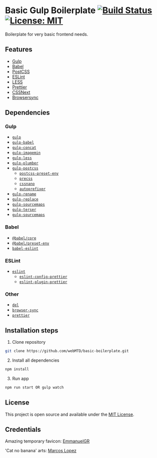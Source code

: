 # Basic Gulp Boilerplate [![Build Status](https://travis-ci.org/webMTD/basic-boilerplate.svg?branch=master)](https://travis-ci.org/webMTD/basic-boilerplate) [![License: MIT](https://img.shields.io/badge/License-MIT-blue.svg)](https://opensource.org/licenses/MIT)

Boilerplate for very basic frontend needs. 

## Features

- [Gulp](https://gulpjs.com/)
- [Babel](https://babeljs.io/)
- [PostCSS](https://postcss.org/)
- [ESLint](https://eslint.org/)
- [LESS](http://lesscss.org/)
- [Prettier](https://prettier.io/)
- [CSSNext](https://cssnext.github.io/)
- [Browsersync](https://www.browsersync.io/)

## Dependencies

### Gulp

- [`gulp`](https://www.npmjs.com/package/gulp)
- [`gulp-babel`](https://www.npmjs.com/package/gulp-babel)
- [`gulp-concat`](https://www.npmjs.com/package/gulp-concat)
- [`gulp-imagemin`](https://www.npmjs.com/search?q=gulp-imagemin)
- [`gulp-less`](https://www.npmjs.com/package/gulp-less)
- [`gulp-plumber`](https://www.npmjs.com/package/gulp-plumber)
- [`gulp-postcss`](https://www.npmjs.com/package/gulp-postcss)
  - [`postcss-preset-env`](https://www.npmjs.com/package/postcss-preset-env)
  - [`precss`](https://www.npmjs.com/package/precss) 
  - [`cssnano`](https://www.npmjs.com/package/cssnano)
  - [`autoprefixer`](https://www.npmjs.com/package/autoprefixer)
- [`gulp-rename`](https://www.npmjs.com/package/gulp-rename)
- [`gulp-replace`](https://www.npmjs.com/package/gulp-replace)
- [`gulp-sourcemaps`](https://www.npmjs.com/package/gulp-sourcemaps)
- [`gulp-terser`](https://www.npmjs.com/package/gulp-terser)
- [`gulp-sourcemaps`](https://www.npmjs.com/package/gulp-sourcemaps)

### Babel

- [`@babel/core`](https://www.npmjs.com/package/@babel/core)
- [`@babel/preset-env`](https://babeljs.io/docs/en/babel-preset-env)
- [`babel-eslint`](https://github.com/babel/babel-eslint)

### ESLint

- [`eslint`](https://github.com/eslint/eslint)
  - [`eslint-config-prettier`](https://www.npmjs.com/package/eslint-config-prettier)
  - [`eslint-plugin-prettier`](https://www.npmjs.com/package/eslint-plugin-prettier)

### Other
- [`del`](https://www.npmjs.com/package/del)
- [`browser-sync`](https://www.npmjs.com/package/browser-sync)
- [`prettier`](https://www.npmjs.com/package/prettier)

## Installation steps
1. Clone repository
```bash
git clone https://github.com/webMTD/basic-boilerplate.git
```
2. Install all dependencies
```bash
npm install
```
3. Run app
```bash
npm run start OR gulp watch
```

## License

This project is open source and available under the [MIT License](LICENSE).

## Credentials

Amazing temporary favicon: [EmmanuelGR](https://www.newgrounds.com/art/view/emmanuelgr/idk-why-i-draw-this)

'Cat no banana' arts: [Marcos Lopez](https://marcosclopezblog.tumblr.com/)
